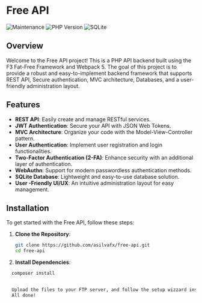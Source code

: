 # Free API

![Maintenance](https://img.shields.io/maintenance/yes/2024?logo=github)
![PHP Version](https://img.shields.io/badge/php-%3E%3D8.0-blue)
![SQLite](https://img.shields.io/badge/sqlite-v3.36.0-green)

## Overview

Welcome to the Free API project! This is a PHP API backend built using the F3 Fat-Free Framework and Webpack 5. The goal of this project is to provide a robust and easy-to-implement backend framework that supports REST API, Secure authentication, MVC architecture, Databases, and a user-friendly administration layout.

## Features

- **REST API**: Easily create and manage RESTful services.
- **JWT Authentication**: Secure your API with JSON Web Tokens.
- **MVC Architecture**: Organize your code with the Model-View-Controller pattern.
- **User  Authentication**: Implement user registration and login functionalities.
- **Two-Factor Authentication (2-FA)**: Enhance security with an additional layer of authentication.
- **WebAuthn**: Support for modern passwordless authentication methods.
- **SQLite Database**: Lightweight and easy-to-use database solution.
- **User -Friendly UI/UX**: An intuitive administration layout for easy management.

## Installation

To get started with the Free API, follow these steps:

1. **Clone the Repository**:
   ```bash
   git clone https://github.com/asilvafx/free-api.git
   cd free-api

2. **Install Dependencies**:
  ```bash 
    composer install
 
     
    Upload the files to your FTP server, and follow the setup wizzard instructions on your browser!
    All done!

